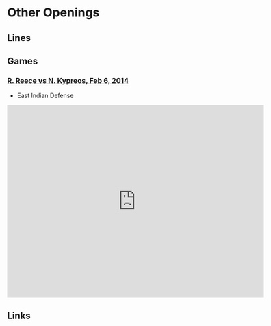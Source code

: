 Other Openings
================================================================================

Lines
--------------------------------------------------------------------------------


Games
--------------------------------------------------------------------------------

### [R. Reece vs N. Kypreos, Feb 6, 2014](http://www.chess.com/echess/game?id=84566496)

-   East Indian Defense

<iframe border="0" frameborder="0" allowtransparency="true" width="600" height="450" src="http://www.chess.com/emboard?id=84566496"></iframe>


Links
--------------------------------------------------------------------------------



